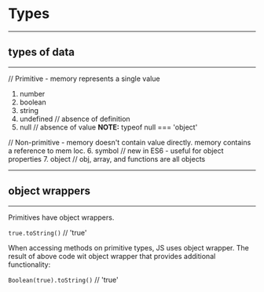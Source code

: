 # Types

---
## types of data
---
// Primitive - memory represents a single value
1. number
2. boolean
3. string     
4. undefined  // absence of definition
5. null       // absence of value  **NOTE:** typeof null === 'object'

// Non-primitive - memory doesn't contain value directly.  memory contains a reference to mem loc.
6. symbol     // new in ES6 - useful for object properties
7. object     // obj, array, and functions are all objects

---
## object wrappers
---
Primitives have object wrappers.  

`true.toString()` // 'true'

When accessing methods on primitive types, JS uses object wrapper. The result of above code wit object wrapper that provides additional functionality:

`Boolean(true).toString()`  // 'true'